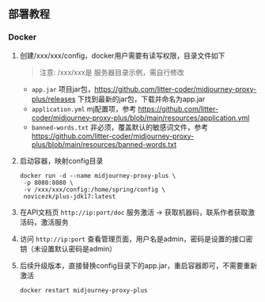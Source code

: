 ## 部署教程

### Docker

1. 创建/xxx/xxx/config，docker用户需要有读写权限，目录文件如下
   > 注意: /xxx/xxx是 服务器目录示例，需自行修改
   - `app.jar` 项目jar包，https://github.com/litter-coder/midjourney-proxy-plus/releases 下找到最新的jar包，下载并命名为app.jar
   - `application.yml` mj配置项，参考 https://github.com/litter-coder/midjourney-proxy-plus/blob/main/resources/application.yml
   - `banned-words.txt` 非必须，覆盖默认的敏感词文件，参考 https://github.com/litter-coder/midjourney-proxy-plus/blob/main/resources/banned-words.txt

2. 启动容器，映射config目录
    ```shell
    docker run -d --name midjourney-proxy-plus \
     -p 8080:8080 \
     -v /xxx/xxx/config:/home/spring/config \
     novicezk/plus-jdk17:latest
    ```

3. 在API文档页 `http://ip:port/doc` 服务激活 -> 获取机器码，联系作者获取激活码，激活服务
4. 访问 `http://ip:port` 查看管理页面，用户名是admin，密码是设置的接口密钥（未设置默认密码是admin）
5. 后续升级版本，直接替换config目录下的app.jar，重启容器即可，不需要重新激活
    ```shell
    docker restart midjourney-proxy-plus
    ```
